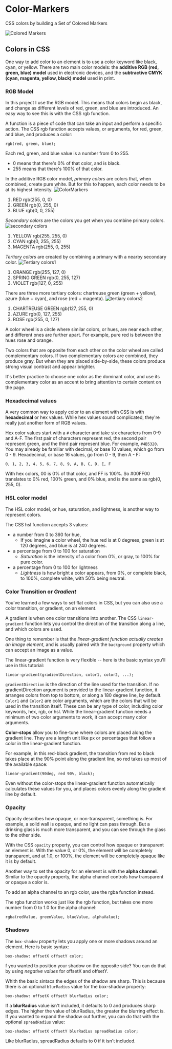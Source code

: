 # Color-Markers
CSS colors by building a Set of Colored Markers

![Colored Markers](https://user-images.githubusercontent.com/77103357/199968579-da597ff5-2f93-44fe-bdf1-48387689d896.png)

## Colors in CSS
One way to add color to an element is to use a color keyword like black, cyan, or yellow.
There are two main color models: the **additive RGB (red, green, blue) model** used in electronic devices, and the **subtractive CMYK (cyan, magenta, yellow, black) model** used in print.

### RGB Model
In this project I use the RGB model. This means that colors begin as black, and change as different levels of red, green, and blue are introduced. An easy way to see this is with the CSS rgb function.

A function is a piece of code that can take an input and perform a specific action. The CSS rgb function accepts values, or arguments, for red, green, and blue, and produces a color:
```
rgb(red, green, blue);
```
Each red, green, and blue value is a number from 0 to 255. 
- 0 means that there's 0% of that color, and is black. 
- 255 means that there's 100% of that color.

In the additive RGB color model, _primary colors_ are colors that, when combined, create pure white. But for this to happen, each color needs to be at its highest intensity.
![ColorMarkers](https://user-images.githubusercontent.com/77103357/199969151-3d722498-2b91-4b3d-b433-3fe9aa4aff0d.png)
1. RED rgb(255, 0, 0)
1. GREEN rgb(0, 255, 0)
1. BLUE rgb(0, 0, 255)

_Secondary colors_ are the colors you get when you combine primary colors. 
![secondary colors](https://user-images.githubusercontent.com/77103357/199969237-c93d8c1e-8897-4a05-8e0e-2c7c79a409f0.png)
1. YELLOW rgb(255, 255, 0)
1. CYAN rgb(0, 255, 255)
1. MAGENTA rgb(255, 0, 255)

_Tertiary colors_ are created by combining a primary with a nearby secondary color.
![Tertiary colors1](https://user-images.githubusercontent.com/77103357/199969494-8c3dec11-ed79-4af1-ab58-82f9167ac1ee.png)
1. ORANGE rgb(255, 127, 0)
1. SPRING GREEN rgb(0, 255, 127)
1. VIOLET rgb(127, 0, 255)

There are three more tertiary colors: chartreuse green (green + yellow), azure (blue + cyan), and rose (red + magenta). 
![tertiary colors2](https://user-images.githubusercontent.com/77103357/199969572-fe2aec60-fdfd-4c1c-bfe1-8f7cd8e8e6c3.png)
1. CHARTREUSE GREEN rgb(127, 255, 0)
1. AZURE rgb(0, 127, 255)
1. ROSE rgb(255, 0, 127)

A color wheel is a circle where similar colors, or hues, are near each other, and different ones are further apart. For example, pure red is between the hues rose and orange.

Two colors that are opposite from each other on the color wheel are called complementary colors. If two complementary colors are combined, they produce gray. But when they are placed side-by-side, these colors produce strong visual contrast and appear brighter.

It's better practice to choose one color as the dominant color, and use its complementary color as an accent to bring attention to certain content on the page.

### Hexadecimal values
A very common way to apply color to an element with CSS is with **hexadecimal** or hex values. While hex values sound complicated, they're really just another form of RGB values.

Hex color values start with a `#` character and take six characters from 0-9 and A-F. The first pair of characters represent red, the second pair represent green, and the third pair represent blue. For example, `#4B5320`.
You may already be familiar with decimal, or base 10 values, which go from 0 - 9. Hexadecimal, or base 16 values, go from 0 - 9, then A - F:
```
0, 1, 2, 3, 4, 5, 6, 7, 8, 9, A, B, C, D, E, F
```
With hex colors, 00 is 0% of that color, and FF is 100%. So #00FF00 translates to 0% red, 100% green, and 0% blue, and is the same as rgb(0, 255, 0).

### HSL color model

The HSL color model, or hue, saturation, and lightness, is another way to represent colors.

The CSS hsl function accepts 3 values: 
- a number from 0 to 360 for hue, 
  - If you imagine a color wheel, the hue red is at 0 degrees, green is at 120 degrees, and blue is at 240 degrees.
- a percentage from 0 to 100 for saturation
  - _Saturation_ is the intensity of a color from 0%, or gray, to 100% for pure color.
- a percentage from 0 to 100 for lightness
  - _Lightness_ is how bright a color appears, from 0%, or complete black, to 100%, complete white, with 50% being neutral.

### Color Transition or _Gradient_
You've learned a few ways to set flat colors in CSS, but you can also use a color transition, or gradient, on an element.

A gradient is when one color transitions into another. The CSS `linear-gradient` function lets you control the direction of the transition along a line, and which colors are used.

One thing to remember is that the _linear-gradient function actually creates an image element_, and is usually paired with the `background` property which can accept an image as a value.

The linear-gradient function is very flexible -- here is the basic syntax you'll use in this tutorial:
```
linear-gradient(gradientDirection, color1, color2, ...);
```
`gradientDirection` is the direction of the line used for the transition.
If no gradientDirection argument is provided to the linear-gradient function, it arranges colors from top to bottom, or along a 180 degree line, by default.
 `Color1` and `Color2` are color arguments, which are the colors that will be used in the transition itself. These can be any type of color, including color keywords, hex, rgb, or hsl.
While the linear-gradient function needs a minimum of two color arguments to work, it can accept many color arguments.

**Color-stops** allow you to fine-tune where colors are placed along the gradient line. They are a length unit like px or percentages that follow a color in the linear-gradient function.

For example, in this red-black gradient, the transition from red to black takes place at the 90% point along the gradient line, so red takes up most of the available space:
```
linear-gradient(90deg, red 90%, black);
```
Even without the color-stops the linear-gradient function automatically calculates these values for you, and places colors evenly along the gradient line by default.

### Opacity

Opacity describes how opaque, or non-transparent, something is. For example, a solid wall is opaque, and no light can pass through. But a drinking glass is much more transparent, and you can see through the glass to the other side.

With the CSS `opacity` property, you can control how opaque or transparent an element is. With the value 0, or 0%, the element will be completely transparent, and at 1.0, or 100%, the element will be completely opaque like it is by default.

Another way to set the opacity for an element is with the **alpha channel**. Similar to the opacity property, the alpha channel controls how transparent or opaque a color is.

To add an alpha channel to an rgb color, use the rgba function instead.

The rgba function works just like the rgb function, but takes one more number from 0 to 1.0 for the alpha channel:
```
rgba(redValue, greenValue, blueValue, alphaValue);

```
### Shadows
The `box-shadow` property lets you apply one or more shadows around an element. Here is basic syntax:
```
box-shadow: offsetX offsetY color;
```
f you wanted to position your shadow on the opposite side? You can do that by using _negative values_ for offsetX and offsetY.

Whith the basic sintacs the edges of the shadow are sharp. This is because there is an optional `blurRadius` value for the box-shadow property:
```
box-shadow: offsetX offsetY blurRadius color;
```
If a **blurRadius** value isn't included, it defaults to 0 and produces sharp edges. The higher the value of blurRadius, the greater the blurring effect is.
If you wanted to expand the shadow out further, you can do that with the optional `spreadRadius` value:
```
box-shadow: offsetX offsetY blurRadius spreadRadius color;
```
Like blurRadius, spreadRadius defaults to 0 if it isn't included.

